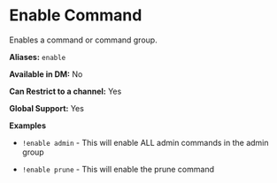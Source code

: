 # Enable Command

Enables a command or command group.

**Aliases:** `enable`

**Available in DM:** No

**Can Restrict to a channel:** Yes

**Global Support:** Yes

**Examples**

* `!enable admin` - This will enable ALL admin commands in the admin group

* `!enable prune` - This will enable the prune command